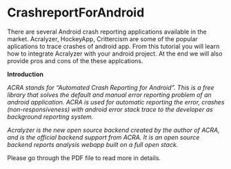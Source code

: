 # CrashreportForAndroid

There are several Android crash reporting applications available in the market. Acralyzer, HockeyApp, Crittercism are some of the popular aplications to trace crashes of android app. From this tutorial you will learn how to integrate Acralyzer with your android project. At the end we will also provide pros and cons of the these applcations.

**Introduction**

_ACRA stands for “Automated Crash Reporting for Android”.  This is a free library that solves the default and manual error reporting problem of an android application. ACRA is used for automatic reporting the error, crashes (non-responsiveness) with android error stack trace to the developer as background reporting system._

_Acralyzer is the new open source backend created by the author of ACRA, and is the official backend support from ACRA. It is an open source backend reports analysis webapp built on a full open stack._

Please go through the PDF file to read more in details.
